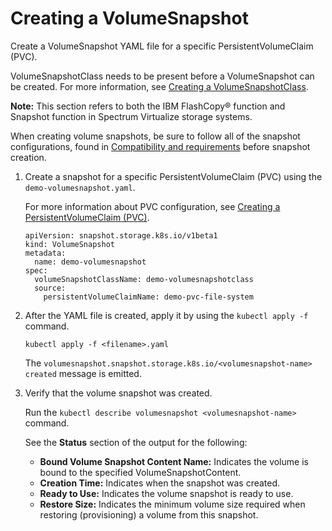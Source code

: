 # Creating a VolumeSnapshot

Create a VolumeSnapshot YAML file for a specific PersistentVolumeClaim (PVC).

VolumeSnapshotClass needs to be present before a VolumeSnapshot can be created. For more information, see [Creating a VolumeSnapshotClass](creating_volumesnapshotclass.md).

**Note:** This section refers to both the IBM FlashCopy® function and Snapshot function in Spectrum Virtualize storage systems.

When creating volume snapshots, be sure to follow all of the snapshot configurations, found in [Compatibility and requirements](../installation/install_compatibility_requirements.md) before snapshot creation.

1.  Create a snapshot for a specific PersistentVolumeClaim (PVC) using the `demo-volumesnapshot.yaml`.

    For more information about PVC configuration, see [Creating a PersistentVolumeClaim (PVC)](creating_pvc.md).

    ```
    apiVersion: snapshot.storage.k8s.io/v1beta1
    kind: VolumeSnapshot
    metadata:
      name: demo-volumesnapshot
    spec:
      volumeSnapshotClassName: demo-volumesnapshotclass
      source:
        persistentVolumeClaimName: demo-pvc-file-system
    ```

2.  After the YAML file is created, apply it by using the `kubectl apply -f` command.

    ```
    kubectl apply -f <filename>.yaml
    ```

    The `volumesnapshot.snapshot.storage.k8s.io/<volumesnapshot-name> created` message is emitted.

3.  Verify that the volume snapshot was created.

    Run the `kubectl describe volumesnapshot <volumesnapshot-name>` command.

    See the **Status** section of the output for the following:

    -   **Bound Volume Snapshot Content Name:** Indicates the volume is bound to the specified VolumeSnapshotContent.
    -   **Creation Time:** Indicates when the snapshot was created.
    -   **Ready to Use:** Indicates the volume snapshot is ready to use.
    -   **Restore Size:** Indicates the minimum volume size required when restoring (provisioning) a volume from this snapshot.
